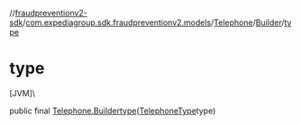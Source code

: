 //[fraudpreventionv2-sdk](../../../../index.md)/[com.expediagroup.sdk.fraudpreventionv2.models](../../index.md)/[Telephone](../index.md)/[Builder](index.md)/[type](type.md)

# type

[JVM]\

public final [Telephone.Builder](index.md)[type](type.md)([TelephoneType](../../-telephone-type/index.md)type)
